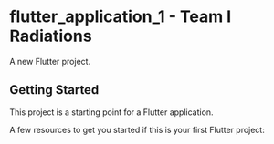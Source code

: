 # flutter_application_1 - Team I Radiations

A new Flutter project.

## Getting Started

This project is a starting point for a Flutter application.

A few resources to get you started if this is your first Flutter project:
